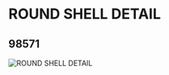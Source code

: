 # ROUND SHELL DETAIL
## 98571
![ROUND SHELL DETAIL](https://lc-www-live-s.legocdn.com/media/bricks/5/2/4652142.jpg)